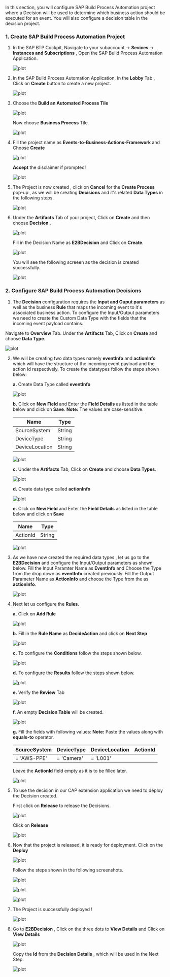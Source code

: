 In this section, you will configure SAP Build Process Automation project where a Decision will be used to determine which business action should be executed for an event. You will also configure a decision table in the decision project.

### 1. Create SAP Build Process Automation Project

1. In the SAP BTP Cockpit, Navigate to your subaccount -> **Sevices** -> **Instances and Subscriptions** , Open the SAP Build Process Automation Application.

    ![plot](./images/subscriptions.png)

2. In the SAP Build Process Automation Application, In the **Lobby** Tab , Click on **Create** button to create a new project.

    ![plot](./images/lobby.png)

3. Choose the **Build an Automated Process Tile** 

    ![plot](./images/automatedprocess.png)

    Now choose **Business Process** Tile.

    ![plot](./images/process.png)

4. Fill the project name as **Events-to-Business-Actions-Framework** and Choose **Create**

    ![plot](./images/createproject.png)

    **Accept** the disclaimer if prompted!

    ![plot](./images/AcceptDisclaimer.png)    

5. The Project is now created , click on **Cancel** for the **Create Process** pop-up , as we will be creating **Decisions** and it's related **Data Types** in the following steps.

    ![plot](./images/ProjectCreated.png)

6. Under the **Artifacts** Tab of your project, Click on **Create** and then choose **Decision** .

    ![plot](./images/CreateDecision.png)

    Fill in the Decision Name as **E2BDecision** and Click on **Create**.

    ![plot](./images/DecisionName.png)

    You will see the following screeen as the decision is created successfully.

    ![plot](./images/DecisionCreated.png)   

### 2. Configure SAP Build Process Automation Decisions

1. The **Decision** configuration requires the **Input and Ouput parameters** as well as the business **Rule** that maps the incoming event to it's associated business action. To configure the Input/Output parameters we need to create the Custom Data Type with the fields that the incoming event payload contains.

 Navigate to **Overview** Tab. Under the **Artifacts** Tab, Click on **Create** and choose **Data Type**.

 ![plot](./images/CreateDataType.png)

2. We will be creating two data types namely **eventInfo** and **actionInfo** which will have the structure of the incoming event payload and the action Id respectively. To create the datatypes follow the steps shown below:

    **a.** Create Data Type called **eventInfo**

    ![plot](./images/eventInfoDT.png)

    **b.**  Click on **New Field** and Enter the **Field Details** as listed in the table below and click on **Save**.
     **Note:** The values are case-sensitive.

  
    | Name | Type |
    |---------|-------------|
    | SourceSystem | String |
    | DeviceType | String |
    | DeviceLocation | String |


    ![plot](./images/eventDTFields.png)

    **c.** Under the **Artifacts** Tab, Click on **Create** and choose **Data Types**.

    ![plot](./images/actionInfoDT.png)

    **d.** Create data type called **actionInfo** 

    ![plot](./images/actionDTname.png)

    **e.** Click on **New Field** and Enter the **Field Details** as listed in the table below and click on **Save**

    | Name | Type |
    |---------|-------------|
    | ActionId | String |

    ![plot](./images/actionDTFields.png)

3. As we have now created the required data types , let us go to the **E2BDecision** and configure the Input/Output parameters as shown below. Fill the Input Paramter Name as **EventInfo** and Choose the Type from the drop down as **eventInfo** created previously. Fill the Output Parameter Name as **ActionInfo** and choose the Type from the as **actionInfo**.

    ![plot](./images/addIpOp.png)

4. Next let us configure the **Rules**. 

    **a.** Click on **Add Rule**

    ![plot](./images/addRule.png)

    **b.** Fill in the **Rule Name** as **DecideAction** and click on **Next Step**

    ![plot](./images/CreateRule1.png)

    **c.** To configure the **Conditions** follow the steps shown below. 

    ![plot](./images/CreateRule2.png)

    **d.** To configure the **Results** follow the steps shown below.

    ![plot](./images/CreateRule3.png)

    **e.** Verify the **Review** Tab 

    ![plot](./images/CreateRule4.png)

    **f.** An empty **Decision Table** will be created.

    ![plot](./images/CreateRule5.png)

    **g.** Fill the fields with following values: **Note:** Paste the values along with **equals-to** operator. 

    | SourceSystem | DeviceType |DeviceLocation | ActionId |
    |---------|-------------|---------|-------------|
    | = 'AWS-PPE'  | = 'Camera'  |= 'L001'  |  |


    Leave the **ActionId** field empty as it is to be filled later.

    ![plot](./images/RuleField.png)

5. To use the decision in our CAP extension application we need to deploy the Decision created. 

    First click on **Release** to release the Decisions. 
    
    ![plot](./images/RuleCreated.png)

    Click on **Release**

    ![plot](./images/ProjectRelease.png)

6. Now that the project is released, it is ready for deployment. Click on the **Deploy**

    ![plot](./images/Deploy1.png)

    Follow the steps shown in the following screenshots.

    ![plot](./images/Deploy2.png)

    ![plot](./images/Deploy3.png)

    ![plot](./images/Deploy4.png)

7. The Project is successfully deployed ! 

    ![plot](./images/Deployed.png)


8. Go to **E2BDecision** , Click on the three dots to **View Details** and Click on **View Details**

    ![plot](./images/ViewDetails.png)

    Copy the **Id** from the **Decision Details** , which will be used in the Next Step.

    ![plot](./images/ViewDetails2.png)
 




